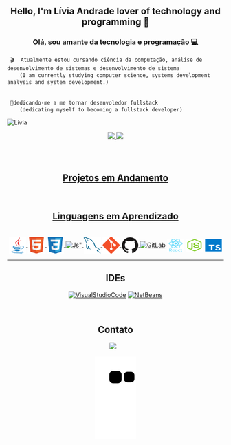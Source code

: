 
<h2 align="center"> 
  Hello, I'm Lívia Andrade lover of technology and programming 🎲
  </h2>
<h3 align="center">  
  Olá, sou amante da tecnologia e programação 💻
</h3>

```
 🎬  Atualmente estou cursando ciência da computação, análise de desenvolvimento de sistemas e desenvolvimento de sistema
    (I am currently studying computer science, systems development analysis and system development.)
   

 👾dedicando-me a me tornar desenvoledor fullstack
    (dedicating myself to becoming a fullstack developer)
```
  
  <span><img src="https://visitor-badge.laobi.icu/badge?page_id=Lívia" alt="Lívia"/></span>
<div align="center">
  <a href="https://beacons.al/livia-andrade">  
 <img altura="180em" src="https://github-readme-stats.vercel.app/api?username=livia-andrade&show_icons=true&theme=dracula&include_all_comits=true&count_private=true"/>
 <img altura="180em" src="https://github-readme-stats.vercel.app/api/top-langs/?username=livia-andrade&layout=compact&langs_count=16&theme=dracula"/>
</div>
  
  ##
  
  <!-- Projetos em Andamento -->

  <br>

<h2 align = center>
  Projetos em Andamento
</h2>
  
  <div align = "center">


</div>
  
<br>


  <!--Skills -->
 <h2 align = center>
 Linguagens em Aprendizado
</h2>
<div align="center">
 <div style="display: inline_block"><br>
  <img align="center" alt="Java" height="40" width="40"  src="https://raw.githubusercontent.com/devicons/devicon/master/icons/java/java-original.svg">
  <img align="center" alt="HTML" height="40" width="40" src="https://raw.githubusercontent.com/devicons/devicon/master/icons/html5/html5-original.svg">
  <img align="center" alt="CSS" height="40" width="40" src="https://raw.githubusercontent.com/devicons/devicon/master/icons/css3/css3-original.svg"">
  <img align="center" alt=Js" height="40" width="40" src="https://cdn.jsdelivr.net/gh/devicons/devicon/icons/javascript/javascript-original.svg">
  <img align="center" alt="MySql" height="40" width="40" src="https://raw.githubusercontent.com/devicons/devicon/master/icons/mysql/mysql-original.svg">
  <img align="center" alt="Git" width="40" height="40" style="max-width:100%;" src="https://raw.githubusercontent.com/devicons/devicon/master/icons/git/git-original.svg"></img>
  <img align="center" alt="GitHub" width="40" height="40" style="max-width:100%;" src="https://raw.githubusercontent.com/devicons/devicon/master/icons/github/github-original.svg"></img>
  <img align="center" alt="GitLab"  width="40" height="40"  src="https://img.shields.io/badge/GitLab-330F63?style=lat-square&logo=gitlab&logoColor=white"></a>
  <img align="center" alt="ReactJS" title="ReactJS" height="30" width="40" src="https://raw.githubusercontent.com/devicons/devicon/master/icons/react/react-original-wordmark.svg" />
  <img align="center" alt="NodeJS" title="NodeJS" height="30" width="40" src="https://raw.githubusercontent.com/devicons/devicon/master/icons/nodejs/nodejs-original.svg"/>
  <img align="center" alt="TypeScript" title="TypeScript" height="30" width="40 "src="https://raw.githubusercontent.com/devicons/devicon/master/icons/typescript/typescript-original.svg"

</div>
<hr>

<!--  Skills IDE -->

<h2 align = center>
  IDEs
</h2>

<a href = '#'>![VisualStudioCode](https://img.shields.io/badge/Visual_Studio_Code-0078D4?style=for-the-badge&logo=visual%20studio%20code&logoColor=black)</a>
<a href = '#'>![NetBeans](https://img.shields.io/badge/apache%20netbeans-1B6AC6?style=for-the-badge&logo=apache%20netbeans%20IDE&logoColor=black)</a>

<br>

<!-- Rodape -->

<h2 align = center>
   Contato 
</h2>

<div align="center"> 
 <img src="https://img.shields.io/badge/linkedin-%230077B5.svg?&style=for-the-badge&logo=linkedin&logoColor=black" />
  </a>&nbsp;&nbsp;
 
![Snake animation](https://github.com/livia-andrade/livia-andrade/blob/output/github-contribution-grid-snake.svg)
 
</div>
